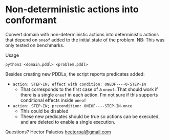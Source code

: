 # Non-deterministic actions into conformant

Convert domain with non-deterministic actions into deterministic actions that depend on `oneof` added to the initial state of the problem.
NB: This was only tested on benchmarks.

Usage
```
python3 <domain.pddl> <problem.pddl>
```

Besides creating new PDDLs, the script reports predicates added:
- `action: STEP-IN; effect with condition: ONEOF----0-STEP-IN`
	- That corresponds to the first case of a `oneof`. That should work if there is a single `oneof` in each action. I'm not sure if this supports conditional effects inside `oneof`
- `action: STEP-IN; precondition: ONEOF----STEP-IN-once`
	- This could be disabled
	- These new predicates should be true so actions can be executed, and are deleted to enable a single execution.

Questions? Hector Palacios <hectorpal@gmail.com>